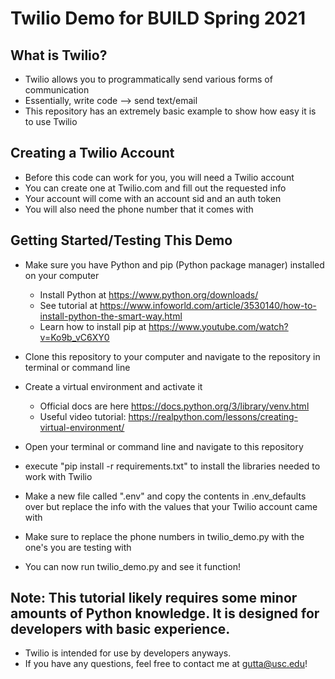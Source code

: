 # Twilio Demo for BUILD Spring 2021

## What is Twilio?
* Twilio allows you to programmatically send various forms of communication
* Essentially, write code --> send text/email
* This repository has an extremely basic example to show how easy it is to use Twilio

## Creating a Twilio Account
* Before this code can work for you, you will need a Twilio account
* You can create one at Twilio.com and fill out the requested info
* Your account will come with an account sid and an auth token
* You will also need the phone number that it comes with

## Getting Started/Testing This Demo
* Make sure you have Python and pip (Python package manager) installed on your computer 
    * Install Python at https://www.python.org/downloads/
    * See tutorial at https://www.infoworld.com/article/3530140/how-to-install-python-the-smart-way.html
    * Learn how to install pip at https://www.youtube.com/watch?v=Ko9b_vC6XY0
    
* Clone this repository to your computer and navigate to the repository in terminal or command line
* Create a virtual environment and activate it
  * Official docs are here https://docs.python.org/3/library/venv.html
  * Useful video tutorial: https://realpython.com/lessons/creating-virtual-environment/
* Open your terminal or command line and navigate to this repository
* execute "pip install -r requirements.txt" to install the libraries needed to work with Twilio
* Make a new file called ".env" and copy the contents in .env_defaults over but replace the info with the values that your Twilio account came with
* Make sure to replace the phone numbers in twilio_demo.py with the one's you are testing with
* You can now run twilio_demo.py and see it function!

## Note: This tutorial likely requires some minor amounts of Python knowledge. It is designed for developers with basic experience.
* Twilio is intended for use by developers anyways.
* If you have any questions, feel free to contact me at gutta@usc.edu!
